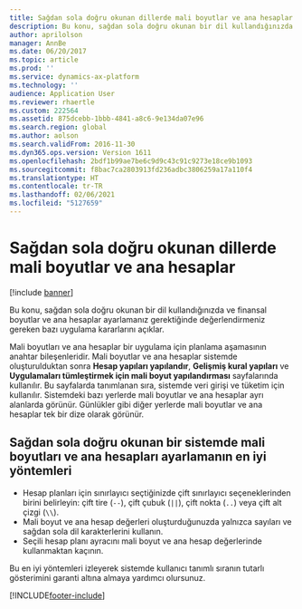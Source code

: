 ```yaml
---
title: Sağdan sola doğru okunan dillerde mali boyutlar ve ana hesaplar
description: Bu konu, sağdan sola doğru okunan bir dil kullandığınızda ve mali boyutlar ve ana hesaplar ayarlamanız gerektiğinde vermeniz gereken kararları açıklar.
author: aprilolson
manager: AnnBe
ms.date: 06/20/2017
ms.topic: article
ms.prod: ''
ms.service: dynamics-ax-platform
ms.technology: ''
audience: Application User
ms.reviewer: rhaertle
ms.custom: 222564
ms.assetid: 875dcebb-1bbb-4841-a8c6-9e134da07e96
ms.search.region: global
ms.author: aolson
ms.search.validFrom: 2016-11-30
ms.dyn365.ops.version: Version 1611
ms.openlocfilehash: 2bdf1b99ae7be6c9d9c43c91c9273e18ce9b1093
ms.sourcegitcommit: f8bac7ca2803913fd236adbc3806259a17a110f4
ms.translationtype: HT
ms.contentlocale: tr-TR
ms.lasthandoff: 02/06/2021
ms.locfileid: "5127659"
---
```

# <a name="financial-dimensions-and-main-accounts-in-right-to-left-languages"></a>Sağdan sola doğru okunan dillerde mali boyutlar ve ana hesaplar

[!include [banner](../includes/banner.md)]

Bu konu, sağdan sola doğru okunan bir dil kullandığınızda ve finansal boyutlar ve ana hesaplar ayarlamanız gerektiğinde değerlendirmeniz gereken bazı uygulama kararlarını açıklar.

Mali boyutları ve ana hesaplar bir uygulama için planlama aşamasının anahtar bileşenleridir. Mali boyutlar ve ana hesaplar sistemde oluşturulduktan sonra **Hesap yapıları yapılandır**, **Gelişmiş kural yapıları** ve **Uygulamaları tümleştirmek için mali boyut yapılandırması** sayfalarında kullanılır. Bu sayfalarda tanımlanan sıra, sistemde veri girişi ve tüketim için kullanılır. Sistemdeki bazı yerlerde mali boyutlar ve ana hesaplar ayrı alanlarda görünür. Günlükler gibi diğer yerlerde mali boyutlar ve ana hesaplar tek bir dize olarak görünür.

## <a name="best-practices-for-setting-up-financial-dimensions-and-main-accounts-in-a-right-to-left-system"></a>Sağdan sola doğru okunan bir sistemde mali boyutları ve ana hesapları ayarlamanın en iyi yöntemleri

- Hesap planları için sınırlayıcı seçtiğinizde çift sınırlayıcı seçeneklerinden birini belirleyin: çift tire (`--`), çift çubuk (`||`), çift nokta (`..`) veya çift alt çizgi (`\\`).
- Mali boyut ve ana hesap değerleri oluşturduğunuzda yalnızca sayıları ve sağdan sola dil karakterlerini kullanın.
- Seçili hesap planı ayracını mali boyut ve ana hesap değerlerinde kullanmaktan kaçının.

Bu en iyi yöntemleri izleyerek sistemde kullanıcı tanımlı sıranın tutarlı gösterimini garanti altına almaya yardımcı olursunuz.


[!INCLUDE[footer-include](../../../includes/footer-banner.md)]
